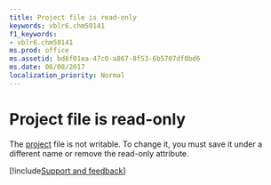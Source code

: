 ```yaml
---
title: Project file is read-only
keywords: vblr6.chm50141
f1_keywords:
- vblr6.chm50141
ms.prod: office
ms.assetid: bd6f01ea-47c0-a867-8f53-6b5707df0bd6
ms.date: 06/08/2017
localization_priority: Normal
---
```



# Project file is read-only

The [project](../../Glossary/vbe-glossary.md#project) file is not writable. To change it, you must save it under a different name or remove the read-only attribute.

[!include[Support and feedback](~/includes/feedback-boilerplate.md)]